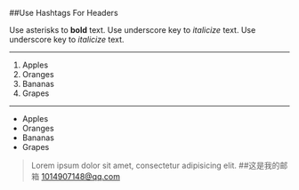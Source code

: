 ##Use Hashtags For Headers

Use asterisks to **bold** text.
Use underscore key to _italicize_ text.
Use underscore key to *italicize* text.


---------
1. Apples
2. Oranges
3. Bananas
4. Grapes

--------
- Apples
- Oranges
- Bananas
- Grapes

>Lorem ipsum dolor sit amet, consectetur adipisicing elit. 
##这是我的邮箱
<1014907148@qq.com>
